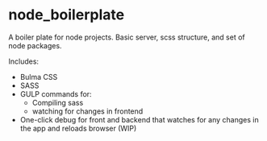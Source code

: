 # node_boilerplate
A boiler plate for node projects. Basic server, scss structure, and set of node packages.

Includes:
- Bulma CSS
- SASS
- GULP commands for:
  - Compiling sass
  - watching for changes in frontend
- One-click debug for front and backend that watches for any changes in the app and reloads browser (WIP)
